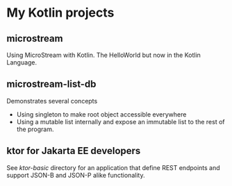 # My Kotlin projects


## microstream

Using MicroStream with Kotlin. The HelloWorld but now in the Kotlin Language.

## microstream-list-db

Demonstrates several concepts
- Using singleton to make root object accessible everywhere
- Using a mutable list internally and expose an immutable list to the rest of the program.


## ktor for Jakarta EE developers

See _ktor-basic_ directory for an application that define REST endpoints and support JSON-B and JSON-P alike functionality.